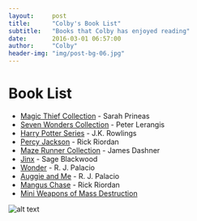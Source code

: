 ```yaml
---
layout:     post
title:      "Colby's Book List"
subtitle:   "Books that Colby has enjoyed reading"
date:       2016-03-01 06:57:00
author:     "Colby"
header-img: "img/post-bg-06.jpg"
---
```

<h1>Book List</h1>

* [Magic Thief Collection](http://sarah-prineas.com/books/the-magic-thief/) - Sarah Prineas
* [Seven Wonders Collection](http://www.sevenwondersbooks.com/seven-wonders-book-one-the-colossus-rises) - Peter Lerangis
* [Harry Potter Series](http://www.amazon.com/gp/bookseries/B00CJG28U8/ref=dp_st_059035342X) - J.K. Rowlings
* [Percy Jackson](http://www.amazon.com/s/ref=nb_sb_noss_2?url=search-alias%3Dstripbooks&field-keywords=Percy+Jackson) - Rick Riordan
* [Maze Runner Collection](http://www.amazon.com/The-Maze-Runner-Series/dp/0385388896) - James Dashner
* [Jinx](http://www.amazon.com/s/ref=nb_sb_noss?url=search-alias%3Dstripbooks&field-keywords=Jinx&rh=n%3A283155%2Ck%3AJinx) - Sage Blackwood
* [Wonder](http://www.amazon.com/Wonder-R-J-Palacio/dp/0375869026/ref=sr_1_1?s=books&ie=UTF8&qid=1456845161&sr=1-1&keywords=Wonder) - R. J. Palacio
* [Auggie and Me](http://www.amazon.com/Auggie-Me-Three-Wonder-Stories/dp/1101934859/ref=sr_1_1?s=books&ie=UTF8&qid=1456845201&sr=1-1&keywords=Auggie+and+Me) - R. J. Palacio
* [Mangus Chase](http://www.amazon.com/Magnus-Chase-Gods-Asgard-Book/dp/1423160916/ref=sr_1_1?s=books&ie=UTF8&qid=1456845266&sr=1-1&keywords=Mangus+Chase) - Rick Riordan
* [Mini Weapons of Mass Destruction]()

![alt text](/img/pong.jpg "Pong image")
